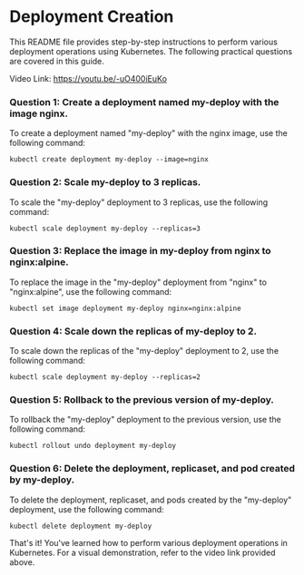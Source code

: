# Deployment Creation
This README file provides step-by-step instructions to perform various deployment operations using Kubernetes. The following practical questions are covered in this guide.

Video Link: https://youtu.be/-uO400iEuKo

### Question 1: Create a deployment named my-deploy with the image nginx.
To create a deployment named "my-deploy" with the nginx image, use the following command:
```
kubectl create deployment my-deploy --image=nginx
```

### Question 2: Scale my-deploy to 3 replicas.
To scale the "my-deploy" deployment to 3 replicas, use the following command:
```
kubectl scale deployment my-deploy --replicas=3
```

### Question 3: Replace the image in my-deploy from nginx to nginx:alpine.
To replace the image in the "my-deploy" deployment from "nginx" to "nginx:alpine", use the following command:
```
kubectl set image deployment my-deploy nginx=nginx:alpine
```

### Question 4: Scale down the replicas of my-deploy to 2.
To scale down the replicas of the "my-deploy" deployment to 2, use the following command:
```
kubectl scale deployment my-deploy --replicas=2
```

### Question 5: Rollback to the previous version of my-deploy.
To rollback the "my-deploy" deployment to the previous version, use the following command:
```
kubectl rollout undo deployment my-deploy
```

### Question 6: Delete the deployment, replicaset, and pod created by my-deploy.
To delete the deployment, replicaset, and pods created by the "my-deploy" deployment, use the following command:
```
kubectl delete deployment my-deploy
```

That's it! You've learned how to perform various deployment operations in Kubernetes. For a visual demonstration, refer to the video link provided above.
